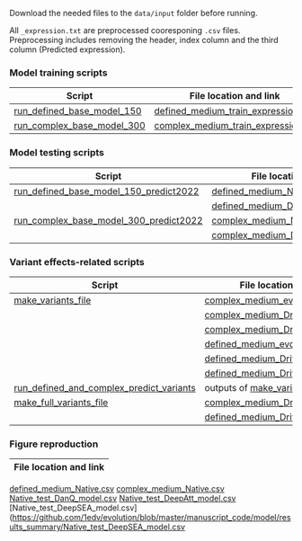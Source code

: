 Download the needed files to the `data/input` folder before running. 

All `_expression.txt` are preprocessed cooresponing `.csv` files. Preprocessing includes removing the header, index column and the third column (Predicted expression).

### Model training scripts

Script | File location and link 
--- | --- 
[run_defined_base_model_150](run_defined_base_model_150.sh) | [defined_medium_train_expression.txt](https://zenodo.org/record/4436477/files/defined_media_training_data_SC_Ura.txt?download=1)
[run_complex_base_model_300](run_complex_base_model_300.sh) | [complex_medium_train_expression.txt](https://zenodo.org/record/4436477/files/complex_media_training_data_Glu.txt?download=1)

### Model testing scripts

Script | File location and link 
--- | --- 
[run_defined_base_model_150_predict2022](run_defined_base_model_150_predict2022.sh) | [defined_medium_Native_expression.txt](https://zenodo.org/record/4436477/files/Native_defined.csv?download=1)
 &#65279; | [defined_medium_Drift_expression.txt](https://zenodo.org/record/4436477/files/Drift_defined.csv?download=1)
[run_complex_base_model_300_predict2022](run_complex_base_model_300_predict2022.sh) | [complex_medium_Native_expression.txt](https://zenodo.org/record/4436477/files/Native_complex.csv?download=1)
 &#65279; | [complex_medium_Drift_expression.txt](https://zenodo.org/record/4436477/files/Drift_complex.csv?download=1)

### Variant effects-related scripts

Script | File location and link 
--- | --- 
[make_variants_file](variants/make_variants_file.py) | [complex_medium_evol_seqs.txt](https://ftp.ncbi.nlm.nih.gov/geo/series/GSE104nnn/GSE104878/suppl/GSE104878_pTpA_random_design_tiling_etc_YPD_expression.txt.gz)
 &#65279; | [complex_medium_Drift_expression.txt](https://zenodo.org/record/4436477/files/Drift_complex.csv?download=1)
 &#65279; | [complex_medium_Drift_delta.txt](https://zenodo.org/record/4436477/files/Drift_delta_complex.csv?download=1)
 &#65279; | [defined_medium_evol_seqs.txt](https://ftp.ncbi.nlm.nih.gov/geo/series/GSE163nnn/GSE163045/suppl/GSE163045_MolEvol_seq_data_SCUra_only.splitByOrigID.meanEL.all.txt.gz)
 &#65279; | [defined_medium_Drift_expression.txt](https://zenodo.org/record/4436477/files/Drift_defined.csv?download=1)
 &#65279; | [defined_medium_Drift_delta.txt](https://zenodo.org/record/4436477/files/Drift_delta_defined.csv?download=1)
[run_defined_and_complex_predict_variants](variants/run_defined_and_complex_predict_variants.sh) | outputs of [make_variants_file](variants/make_variants_file.py)
[make_full_variants_file](variants/make_full_variants_file.py) | [complex_medium_Drift.csv](https://zenodo.org/record/4436477/files/Drift_complex.csv?download=1)
 &#65279; | [defined_medium_Drift.csv](https://zenodo.org/record/4436477/files/Drift_defined.csv?download=1)

### Figure reproduction

File location and link |
---  | 
[defined_medium_Native.csv](https://zenodo.org/record/4436477/files/Native_defined.csv?download=1)
[complex_medium_Native.csv](https://zenodo.org/record/4436477/files/Native_complex.csv?download=1)
[Native_test_DanQ_model.csv](https://github.com/1edv/evolution/blob/master/manuscript_code/model/results_summary/Native_test_DanQ_model.csv)
[Native_test_DeepAtt_model.csv](https://github.com/1edv/evolution/blob/master/manuscript_code/model/results_summary/Native_test_DeepAtt_model.csv)
[Native_test_DeepSEA_model.csv](https://github.com/1edv/evolution/blob/master/manuscript_code/model/results_summary/Native_test_DeepSEA_model.csv